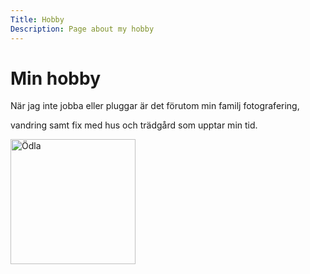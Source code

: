 ```yaml
---
Title: Hobby
Description: Page about my hobby
---
```


Min hobby
==================
När jag inte jobba eller pluggar är det förutom min familj fotografering, 

vandring samt fix med hus och trädgård som upptar min tid.

<img src="%assets_url%/img/Odla.png" alt="Ödla" width="200">
